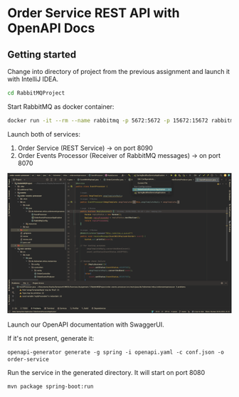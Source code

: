 # Order Service REST API with OpenAPI Docs

## Getting started

Change into directory of project from the previous assignment and launch it with IntelliJ IDEA.

```sh
cd RabbitMQProject
```

Start RabbitMQ as docker container:

```sh
docker run -it --rm --name rabbitmq -p 5672:5672 -p 15672:15672 rabbitmq:3.11-management
```

Launch both of services:

1. Order Service (REST Service) -> on port 8090
2. Order Events Processor (Receiver of RabbitMQ messages) -> on port 8070

![IntelliJ_Image](./contents/img1.png)

Launch our OpenAPI documentation with SwaggerUI.

If it's not present, generate it:
```
openapi-generator generate -g spring -i openapi.yaml -c conf.json -o order-service 
```

Run the service in the generated directory. It will start on port 8080
```sh
mvn package spring-boot:run
```
